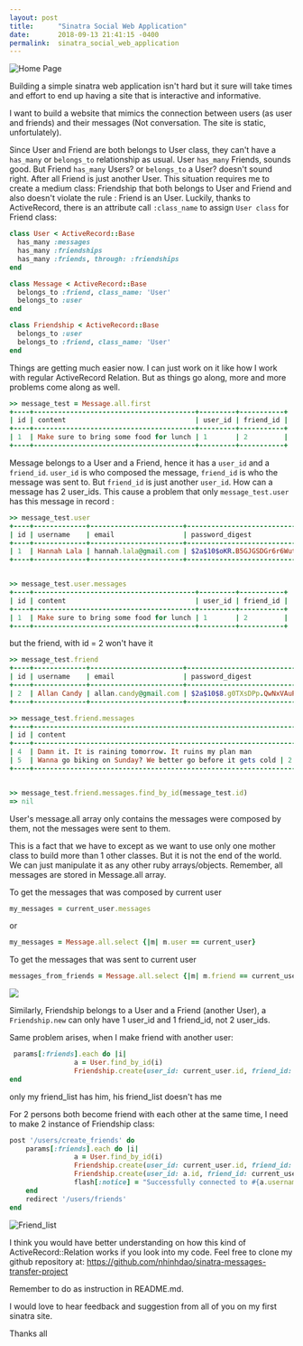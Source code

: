 ```yaml
---
layout: post
title:      "Sinatra Social Web Application"
date:       2018-09-13 21:41:15 -0400
permalink:  sinatra_social_web_application
---
```



![Home Page](https://i.imgur.com/A6WoZas.png?1)

Building a simple sinatra web application isn't hard but it sure will take times and effort to end up having a site that is interactive and informative.

I want to build a website that mimics the connection between users (as user and friends) and their messages (Not conversation. The site is static, unfortulately). 

Since User and Friend are both belongs to User class, they can't have a `has_many` or `belongs_to` relationship as usual.  User `has_many` Friends, sounds good. But Friend `has_many` Users? or `belongs_to` a User? doesn't sound right. After all Friend is just another User. This situation requires me to create a medium class: Friendship that both belongs to User and Friend and also doesn't violate the rule : Friend is an User. Luckily, thanks to ActiveRecord, there is an attribute call `:class_name` to assign `User class` for Friend class:

```ruby
class User < ActiveRecord::Base
  has_many :messages
  has_many :friendships
  has_many :friends, through: :friendships
end

class Message < ActiveRecord::Base
  belongs_to :friend, class_name: 'User'
  belongs_to :user
end

class Friendship < ActiveRecord::Base
  belongs_to :user
  belongs_to :friend, class_name: 'User'
end
```

Things are getting much easier now. I can just work on it like how I work with regular ActiveRecord Relation. 
But as things go along, more and more problems come along as well. 

```ruby
>> message_test = Message.all.first
+----+----------------------------------------+---------+-----------+
| id | content                                | user_id | friend_id |
+----+----------------------------------------+---------+-----------+
| 1  | Make sure to bring some food for lunch | 1       | 2         |
+----+----------------------------------------+---------+-----------+
```


Message belongs to a User and a Friend, hence it has a `user_id` and a `friend_id`.  `user_id` is who composed the message, `friend_id` is who the message was sent to. But `friend_id` is just another `user_id`. How can a message has 2 user_ids. This cause a problem that only `message_test.user` has this message in record :

```ruby
>> message_test.user
+----+-------------+-----------------------+--------------------------------------------------------------+
| id | username    | email                 | password_digest                                              |
+----+-------------+-----------------------+--------------------------------------------------------------+
| 1  | Hannah Lala | hannah.lala@gmail.com | $2a$10$oKR.B5GJGSDGr6r6WutSauyho01ssoHTDXJCdiuPdeXXXPwbdIeZK |
+----+-------------+-----------------------+--------------------------------------------------------------+


>> message_test.user.messages
+----+----------------------------------------+---------+-----------+
| id | content                                | user_id | friend_id |
+----+----------------------------------------+---------+-----------+
| 1  | Make sure to bring some food for lunch | 1       | 2         |
+----+----------------------------------------+---------+-----------+
```

but the friend, with id = 2 won't have it 

```ruby
>> message_test.friend
+----+-------------+-----------------------+--------------------------------------------------------------+
| id | username    | email                 | password_digest                                              |
+----+-------------+-----------------------+--------------------------------------------------------------+
| 2  | Allan Candy | allan.candy@gmail.com | $2a$10$8.g0TXsDPp.QwNxVAuPgYOG01FTqk3.FARtFlrPXGYO.vlhHwZXyW |
+----+-------------+-----------------------+--------------------------------------------------------------+

>> message_test.friend.messages
+----+--------------------------------------------------------------------------------------------+---------+-----------+
| id | content                                                                                    | user_id | friend_id |
+----+--------------------------------------------------------------------------------------------+---------+-----------+
| 4  | Damn it. It is raining tomorrow. It ruins my plan man                                      | 2       | 7         |
| 5  | Wanna go biking on Sunday? We better go before it gets cold | 2       | 8         |
+----+--------------------------------------------------------------------------------------------+---------+-----------+


>> message_test.friend.messages.find_by_id(message_test.id)
=> nil
```

User's message.all array only contains the messages were composed by them, not the messages were sent to them.

This is a fact that we have to except as we want to use only one mother class to build more than 1 other classes. 
But it is not the end of the world.
We can just manipulate it as any other ruby arrays/objects. Remember, all messages are stored in Message.all array.

To get the messages that was composed by current user

```ruby 
my_messages = current_user.messages
```

or 
```ruby 
my_messages = Message.all.select {|m| m.user == current_user}
```

To get the messages that was sent to current user

```ruby 
messages_from_friends = Message.all.select {|m| m.friend == current_user}
```

![](https://i.imgur.com/MfwFp6t.png?1)

Similarly, Friendship belongs to a User and a Friend (another User), a `Friendship.new` can only have 1 user_id and 1 friend_id, not 2 user_ids. 

Same problem arises, when I make friend with another user:

```ruby
 params[:friends].each do |i|
				a = User.find_by_id(i)
				Friendship.create(user_id: current_user.id, friend_id: a.id)
end
```
				
only my friend_list has him, his friend_list doesn't has me

For 2 persons both become friend with each other at the same time, I need to make 2 instance of Friendship class:

```ruby
post '/users/create_friends' do
    params[:friends].each do |i|
				a = User.find_by_id(i)
				Friendship.create(user_id: current_user.id, friend_id: a.id)
				Friendship.create(user_id: a.id, friend_id: current_user.id)
				flash[:notice] = "Successfully connected to #{a.username}."
    end
    redirect '/users/friends'
end
```

![Friend_list](https://i.imgur.com/2hITe8a.png?1)

I think you would have better understanding on how this kind of ActiveRecord::Relation works if you look into my code. 
Feel free to clone my github repository at: https://github.com/nhinhdao/sinatra-messages-transfer-project

Remember to do as instruction in README.md. 

I would love to hear feedback and suggestion from all of you on my first sinatra site.

Thanks all
